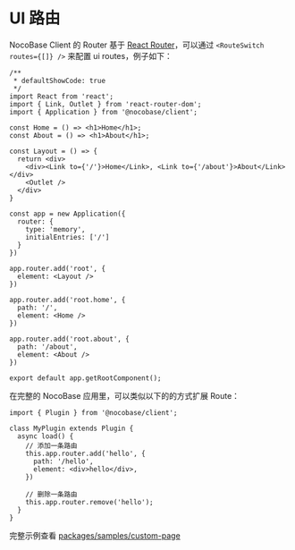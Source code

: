 # UI 路由

NocoBase Client 的 Router 基于 [React Router](https://v5.reactrouter.com/web/guides/quick-start)，可以通过 `<RouteSwitch routes={[]} />` 来配置 ui routes，例子如下：

```tsx
/**
 * defaultShowCode: true
 */
import React from 'react';
import { Link, Outlet } from 'react-router-dom';
import { Application } from '@nocobase/client';

const Home = () => <h1>Home</h1>;
const About = () => <h1>About</h1>;

const Layout = () => {
  return <div>
    <div><Link to={'/'}>Home</Link>, <Link to={'/about'}>About</Link></div>
    <Outlet />
  </div>
}

const app = new Application({
  router: {
    type: 'memory',
    initialEntries: ['/']
  }
})

app.router.add('root', {
  element: <Layout />
})

app.router.add('root.home', {
  path: '/',
  element: <Home />
})

app.router.add('root.about', {
  path: '/about',
  element: <About />
})

export default app.getRootComponent();
```

在完整的 NocoBase 应用里，可以类似以下的的方式扩展 Route：

```tsx | pure
import { Plugin } from '@nocobase/client';

class MyPlugin extends Plugin {
  async load() {
    // 添加一条路由
    this.app.router.add('hello', {
      path: '/hello',
      element: <div>hello</div>,
    })

    // 删除一条路由
    this.app.router.remove('hello');
  }
}
```

完整示例查看 [packages/samples/custom-page](https://github.com/nocobase/nocobase/tree/develop/packages/samples/custom-page)
